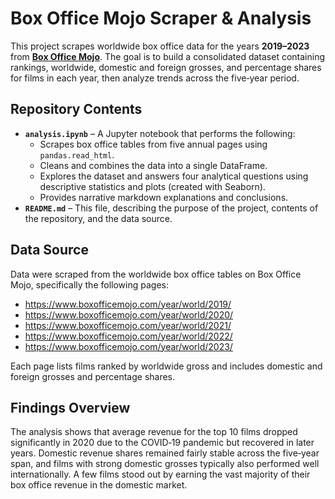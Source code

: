 # Box Office Mojo Scraper & Analysis

This project scrapes worldwide box office data for the years **2019–2023** from **[Box Office Mojo](https://www.boxofficemojo.com/)**. The goal is to build a consolidated dataset containing rankings, worldwide, domestic and foreign grosses, and percentage shares for films in each year, then analyze trends across the five‑year period.

## Repository Contents

- **`analysis.ipynb`** – A Jupyter notebook that performs the following:
  - Scrapes box office tables from five annual pages using `pandas.read_html`.
  - Cleans and combines the data into a single DataFrame.
  - Explores the dataset and answers four analytical questions using descriptive statistics and plots (created with Seaborn).
  - Provides narrative markdown explanations and conclusions.
- **`README.md`** – This file, describing the purpose of the project, contents of the repository, and the data source.

## Data Source

Data were scraped from the worldwide box office tables on Box Office Mojo, specifically the following pages:

- https://www.boxofficemojo.com/year/world/2019/
- https://www.boxofficemojo.com/year/world/2020/
- https://www.boxofficemojo.com/year/world/2021/
- https://www.boxofficemojo.com/year/world/2022/
- https://www.boxofficemojo.com/year/world/2023/

Each page lists films ranked by worldwide gross and includes domestic and foreign grosses and percentage shares.

## Findings Overview

The analysis shows that average revenue for the top 10 films dropped significantly in 2020 due to the COVID‑19 pandemic but recovered in later years. Domestic revenue shares remained fairly stable across the five‑year span, and films with strong domestic grosses typically also performed well internationally. A few films stood out by earning the vast majority of their box office revenue in the domestic market.
